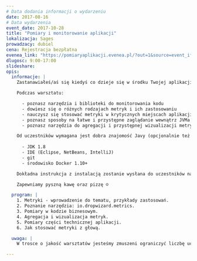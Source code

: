 ```yaml
---
# Data dodania informacji o wydarzeniu
date: 2017-08-16
# Data wydarzenia
event_date: 2017-10-28
title: "Pomiary i monitorowanie aplikacji"
lokalizacja: Sages
prowadzacy: dubiel
cena: Rejestracja bezpłatna
evenea_link: "https://pomiaryaplikacji.evenea.pl/?out=1&source=event_iframe"
dlugosc: 9:00-17:00
slideshare:
opis:
  informacje: |
    Zastanawiałeś/aś się kiedyś co dzieje się w środku Twojej aplikacji? Jak w prosty sposób obserwować natężenie ruchu czy czas wykonywania poszczególnych akcji? Może chcesz wiedzieć jak dobierać krytyczne parametry techniczne takie jak timeouty sieciowe czy rozmiary pul wątków? Dzięki temu warsztatowi poznasz odpowiedź na wszystkie nurtujące Cię pytania z zakresu pomiarów i monitorowania aplikacji Java. Jeśli jesteś programistką z dobrą znajomością języka Java i nie boisz się czasem sięgnąć po narzędzia DevOps (na przykład Docker), ten warsztat jest dla Ciebie.

    Podczas warsztatu:

      - poznasz narzędzia i biblioteki do monitorowania kodu
      - dowiesz się o różnych rodzajach metryk i ich zastosowaniu
      - nauczysz się stosować metryki w krytycznych miejscach aplikacji - zarówno od strony biznesowej jak i technicznej
      - poznasz sposoby na łatwe i przystępne zaglądanie wewnątrz JVMa
      - poznasz narzędzia do agregacji i przystępnej wizualizacji metryk

    Od uczestników wymagana jest dobra znajomość Javy (opcjonalnie też Spring). Przed warsztatem należy zainstalować:
    
      - JDK 1.8 
      - IDE (Eclipse, NetBeans, IntelliJ) 
      - git 
      - środowisko Docker 1.10+

    Dokładna instrukcja z instalacją zostanie wysłana do uczestników na kilka dni przed warsztatem.

    Zapewniamy pyszną kawę oraz pizzę ☺

  program: |
    1. Metryki - wprowadzenie do tematu, przykłady zastosowań.
    2. Poznanie narzędzia: io.dropwizard.metrics.
    3. Pomiary w kodzie biznesowym.
    4. Agregacja i wizualizacja metryk.
    5. Pomiary części technicznej aplikacji.
    6. Jak stosować metryki z głową.

  uwaga: |
    W trosce o jakość warsztatów jesteśmy zmuszeni ograniczyć liczbę uczestników. **Kwalifikacja odbywa się na podstawie odpowiedzi udzielonych w formularzu zgłoszeniowym oraz - w dalszym kroku - kolejności zgłoszeń.** Potwierdzenie udziału w warsztatach wraz z instrukcją przygotowania środowiska otrzymasz najpóźniej na 7 dni przed planowaną datą wydarzenia.

---
```

